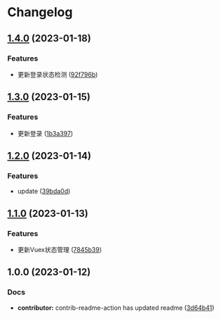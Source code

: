 # Changelog

## [1.4.0](https://github.com/mason369/Knock-Ding-Yanxuan/compare/v1.3.0...v1.4.0) (2023-01-18)


### Features

* 更新登录状态检测 ([92f796b](https://github.com/mason369/Knock-Ding-Yanxuan/commit/92f796bb24dbb19b29b494143db7c67d1f9199eb))

## [1.3.0](https://github.com/mason369/Knock-Ding-Yanxuan/compare/v1.2.0...v1.3.0) (2023-01-15)


### Features

* 更新登录 ([1b3a397](https://github.com/mason369/Knock-Ding-Yanxuan/commit/1b3a3976d7138baa51eac86aeb4a9c1881d10091))

## [1.2.0](https://github.com/mason369/Knock-Ding-Yanxuan/compare/v1.1.0...v1.2.0) (2023-01-14)


### Features

* update ([39bda0d](https://github.com/mason369/Knock-Ding-Yanxuan/commit/39bda0d8b7059e2707b9c7c71029fd143c592815))

## [1.1.0](https://github.com/mason369/Knock-Ding-Yanxuan/compare/v1.0.0...v1.1.0) (2023-01-13)


### Features

* 更新Vuex状态管理 ([7845b39](https://github.com/mason369/Knock-Ding-Yanxuan/commit/7845b39c57edae279741aa2fe3a7cd631b817826))

## 1.0.0 (2023-01-12)


### Docs

* **contributor:** contrib-readme-action has updated readme ([3d64b41](https://github.com/mason369/Knock-Ding-Yanxuan/commit/3d64b41dfacab0eff3261c2703d990e7ce3c8a01))
